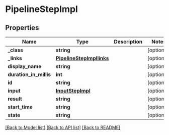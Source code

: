 # PipelineStepImpl

## Properties
Name | Type | Description | Notes
------------ | ------------- | ------------- | -------------
**_class** | **string** |  | [optional] 
**_links** | [**PipelineStepImpllinks**](PipelineStepImpllinks.md) |  | [optional] 
**display_name** | **string** |  | [optional] 
**duration_in_millis** | **int** |  | [optional] 
**id** | **string** |  | [optional] 
**input** | [**InputStepImpl**](InputStepImpl.md) |  | [optional] 
**result** | **string** |  | [optional] 
**start_time** | **string** |  | [optional] 
**state** | **string** |  | [optional] 

[[Back to Model list]](../README.md#documentation-for-models) [[Back to API list]](../README.md#documentation-for-api-endpoints) [[Back to README]](../README.md)


